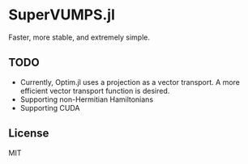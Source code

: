 # SuperVUMPS.jl

Faster, more stable, and extremely simple.

## TODO

* Currently, Optim.jl uses a projection as a vector transport. A more efficient vector transport function is desired.
* Supporting non-Hermitian Hamiltonians
* Supporting CUDA

## License

MIT

